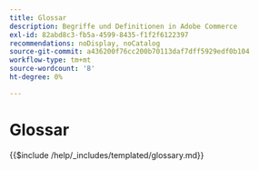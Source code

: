 ```yaml
---
title: Glossar
description: Begriffe und Definitionen in Adobe Commerce
exl-id: 82abd8c3-fb5a-4599-8435-f1f2f6122397
recommendations: noDisplay, noCatalog
source-git-commit: a436200f76cc200b70113daf7dff5929edf0b104
workflow-type: tm+mt
source-wordcount: '8'
ht-degree: 0%

---
```



# Glossar

{{$include /help/_includes/templated/glossary.md}}

<!-- Last updated from includes: 2025-09-12 10:58:44 -->
